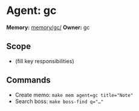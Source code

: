 # Agent: gc

**Memory:** [memory/gc/](../../memory/gc/)
**Owner:** gc

## Scope
- (fill key responsibilities)

## Commands
- Create memo: `make mem agent=gc title="Note"`
- Search boss: `make boss-find q="…"`
